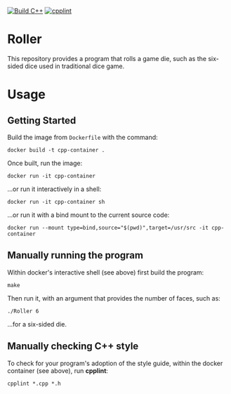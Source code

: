 [![Build C++](https://github.com/jayrevolinskyjr/Roller/actions/workflows/build.yml/badge.svg)](https://github.com/jayrevolinskyjr/Roller/actions/workflows/build.yml)
[![cpplint](https://github.com/jayrevolinskyjr/Roller/actions/workflows/cpplint.yml/badge.svg)](https://github.com/jayrevolinskyjr/Roller/actions/workflows/cpplint.yml)

# Roller

This repository provides a program that rolls a game die, such as the
six-sided dice used in traditional dice game.

# Usage

## Getting Started

Build the image from `Dockerfile` with the command:

`docker build -t cpp-container .`

Once built, run the image:

`docker run -it cpp-container`

...or run it interactively in a shell:

`docker run -it cpp-container sh`

...or run it with a bind mount to the current source code:

`docker run --mount type=bind,source="$(pwd)",target=/usr/src -it cpp-container`

## Manually running the program

Within docker's interactive shell (see above) first build the program:

`make`

Then run it, with an argument that provides the number of faces, such as:

`./Roller 6`

...for a six-sided die.

## Manually checking C++ style

To check for your program's adoption of the style guide, within the docker
container (see above), run **cpplint**:

`cpplint *.cpp *.h`
